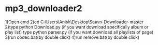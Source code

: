 # mp3_downloader2

1)Open cmd
2)cd C:\Users\Anish\Desktop\Saavn-Downloader-master
2)type python Download.py <album link>(if you want download specifically album or play list)
  type python parser.py <page url>(if you want download all playlists of page)
3)run codec.bat(by double click)
4)run remove.bat(by double click)
